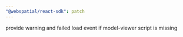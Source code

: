 ```yaml
---
"@webspatial/react-sdk": patch
---
```


provide warning and failed load event if model-viewer script is missing

